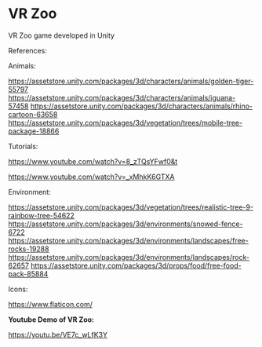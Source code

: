 # VR Zoo
VR Zoo game developed in Unity

References:  

Animals:

https://assetstore.unity.com/packages/3d/characters/animals/golden-tiger-55797
https://assetstore.unity.com/packages/3d/characters/animals/iguana-57458 
https://assetstore.unity.com/packages/3d/characters/animals/rhino-cartoon-63658 
https://assetstore.unity.com/packages/3d/vegetation/trees/mobile-tree-package-18866

Tutorials:

https://www.youtube.com/watch?v=8_zTQsYFwf0&t

https://www.youtube.com/watch?v=_xMhkK6GTXA 

Environment:  

https://assetstore.unity.com/packages/3d/vegetation/trees/realistic-tree-9-rainbow-tree-54622 
https://assetstore.unity.com/packages/3d/environments/snowed-fence-6722 
https://assetstore.unity.com/packages/3d/environments/landscapes/free-rocks-19288 
https://assetstore.unity.com/packages/3d/environments/landscapes/rock-62657 
https://assetstore.unity.com/packages/3d/props/food/free-food-pack-85884 

Icons:

https://www.flaticon.com/

**Youtube Demo of VR Zoo:**

https://youtu.be/VE7c_wLfK3Y
